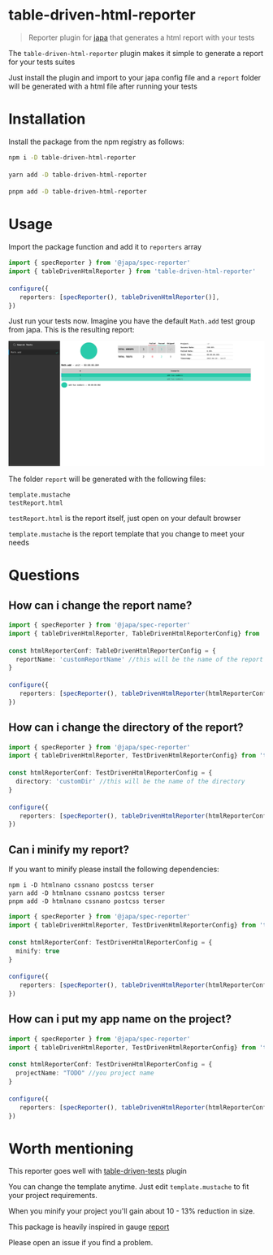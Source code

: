# table-driven-html-reporter
> Reporter plugin for [japa](https://japa.dev) that generates a html report with your tests 

The `table-driven-html-reporter` plugin makes it simple to generate a report for your tests suites

Just install the plugin and import to your japa config file and a `report` folder will be generated with a html file after running your tests

# Installation
Install the package from the npm registry as follows:

```sh
npm i -D table-driven-html-reporter

yarn add -D table-driven-html-reporter

pnpm add -D table-driven-html-reporter
```

# Usage

Import the package function and add it to `reporters` array
```ts
import { specReporter } from '@japa/spec-reporter'
import { tableDrivenHtmlReporter } from 'table-driven-html-reporter'

configure({
   reporters: [specReporter(), tableDrivenHtmlReporter()],
})
```
Just run your tests now. Imagine you have the default `Math.add` test group from japa. This is the resulting report:

![report](table-driven-html-reporter.png)

The folder `report` will be generated with the following files:
```
template.mustache
testReport.html
```
`testReport.html` is the report itself, just open on your default browser

`template.mustache` is the report template that you change to meet your needs

# Questions

## How can i change the report name?
```ts
import { specReporter } from '@japa/spec-reporter'
import { tableDrivenHtmlReporter, TableDrivenHtmlReporterConfig} from 'table-driven-html-reporter'

const htmlReporterConf: TableDrivenHtmlReporterConfig = {
  reportName: 'customReportName' //this will be the name of the report
}

configure({
   reporters: [specReporter(), tableDrivenHtmlReporter(htmlReporterConf)],
})
```

## How can i change the directory of the report?
```ts
import { specReporter } from '@japa/spec-reporter'
import { tableDrivenHtmlReporter, TestDrivenHtmlReporterConfig} from 'table-driven-html-reporter'

const htmlReporterConf: TestDrivenHtmlReporterConfig = {
  directory: 'customDir' //this will be the name of the directory
}

configure({
   reporters: [specReporter(), tableDrivenHtmlReporter(htmlReporterConf)],
})
```


## Can i minify my report?

If you want to minify please install the following dependencies:
```
npm i -D htmlnano cssnano postcss terser
yarn add -D htmlnano cssnano postcss terser
pnpm add -D htmlnano cssnano postcss terser
```

```ts
import { specReporter } from '@japa/spec-reporter'
import { tableDrivenHtmlReporter, TestDrivenHtmlReporterConfig} from 'table-driven-html-reporter'

const htmlReporterConf: TestDrivenHtmlReporterConfig = {
  minify: true
}

configure({
   reporters: [specReporter(), tableDrivenHtmlReporter(htmlReporterConf)],
})
```

## How can i put my app name on the project?
```ts
import { specReporter } from '@japa/spec-reporter'
import { tableDrivenHtmlReporter, TestDrivenHtmlReporterConfig} from 'table-driven-html-reporter'

const htmlReporterConf: TestDrivenHtmlReporterConfig = {
  projectName: "TODO" //you project name
}

configure({
   reporters: [specReporter(), tableDrivenHtmlReporter(htmlReporterConf)],
})
```

# Worth mentioning
This reporter goes well with [table-driven-tests](https://www.npmjs.com/package/table-driven-tests) plugin

You can change the template anytime. Just edit `template.mustache` to fit your project requirements. 

When you minify your project you'll gain about 10 - 13% reduction in size.

This package is heavily inspired in gauge [report](https://github.com/getgauge/html-report)

Please open an issue if you find a problem.